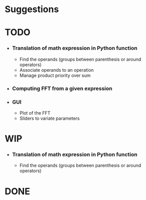 # Suggestions

# TODO

- ### Translation of math expression in Python function
	- Find the operands (groups between parenthesis or around operators)
	- Associate operands to an operation
	- Manage product priority over sum

- ### Computing FFT from a given expression

- ### GUI
	- Plot of the FFT
	- Sliders to variate parameters

# WIP

- ### Translation of math expression in Python function
	- Find the operands (groups between parenthesis or around operators)

# DONE